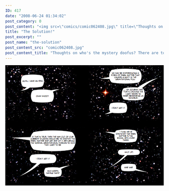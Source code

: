```yaml
---
ID: 417
date: "2008-06-24 01:34:02"
post_category: 0
post_content: "<img src=\"comics/comic062408.jpg\" title=\"Thoughts on who's the mystery doofus? There are too many possibilities\" />"
title: "The Solution!"
post_excerpt: ""
post_name: "the-solution"
post_content_src: "comic062408.jpg"
post_content_title: "Thoughts on who's the mystery doofus? There are too many possibilities"
---
```



[![Thoughts on who's the mystery doofus? There are too many possibilities](/comics-hi-res/comic062408.jpg)](/comics-hi-res/comic062408.jpg)

